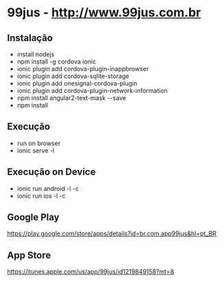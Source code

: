 # 99jus - http://www.99jus.com.br

## Instalação
* install nodejs
* npm install -g cordova ionic
* ionic plugin add cordova-plugin-inappbrowser
* ionic plugin add cordova-sqlite-storage
* ionic plugin add onesignal-cordova-plugin
* ionic plugin add cordova-plugin-network-information
* npm install angular2-text-mask --save
* npm install

## Execução
* run on browser
* ionic serve -l

## Execução on Device
* ionic run android -l -c
* ionic run ios -l -c

## Google Play
https://play.google.com/store/apps/details?id=br.com.app99jus&hl=pt_BR

## App Store
https://itunes.apple.com/us/app/99jus/id1219849158?mt=8
